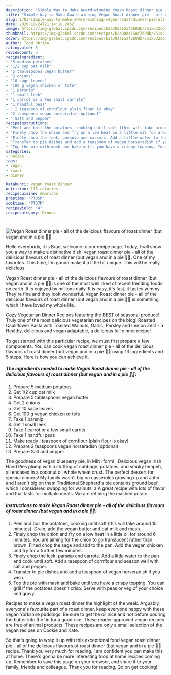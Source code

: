 ```yaml
---
description: "Simple Way to Make Award-winning Vegan Roast dinner pie - all of the delicious flavours of roast dinner (but vegan and in a pie 🌱😋"
title: "Simple Way to Make Award-winning Vegan Roast dinner pie - all of the delicious flavours of roast dinner (but vegan and in a pie 🌱😋"
slug: 1783-simple-way-to-make-award-winning-vegan-roast-dinner-pie-all-of-the-delicious-flavours-of-roast-dinner-but-vegan-and-in-a-pie
date: 2020-10-24T21:14:18.245Z
image: https://img-global.cpcdn.com/recipes/b2a30da15af2b0db/751x532cq70/vegan-roast-dinner-pie-all-of-the-delicious-flavours-of-roast-dinner-but-vegan-and-in-a-pie-🌱😋-recipe-main-photo.jpg
thumbnail: https://img-global.cpcdn.com/recipes/b2a30da15af2b0db/751x532cq70/vegan-roast-dinner-pie-all-of-the-delicious-flavours-of-roast-dinner-but-vegan-and-in-a-pie-🌱😋-recipe-main-photo.jpg
cover: https://img-global.cpcdn.com/recipes/b2a30da15af2b0db/751x532cq70/vegan-roast-dinner-pie-all-of-the-delicious-flavours-of-roast-dinner-but-vegan-and-in-a-pie-🌱😋-recipe-main-photo.jpg
author: Todd Obrien
ratingvalue: 5
reviewcount: 5
recipeingredient:
- "5 medium potatoes"
- "1/2 cup oat milk"
- "5 tablespoons vegan butter"
- "2 onions"
- "10 sage leaves"
- "100 g vegan chicken or tofu"
- "1 parsnip"
- "1 small leek"
- "1 carrot or a few small carrits"
- "1 handful peas"
- " I teaspoon of cornflour plain flour is okay"
- "2 teaspoons vegan horseradish optional"
- " Salt and pepper"
recipeinstructions:
- "Peel and boil the potatoes, cooking until soft (this will take around 15 minutes). Drain, add the vegan butter and oat milk and mash."
- "Finely chop the onion and fry on a low heat in a little oil for around 6 minutes. You are aiming for the onion to go translucent rather than brown. Fined chop the sage and add to the pan. Add the vegan chicken and fry for a further few minutes."
- "Finely chop the leek, parsnip and carrots. Add a little water to the pan and cook until soft. Add a teaspoon of cornflour and season well with salt and pepper."
- "Transfer to pie dishes and add a teaspoon of vegan horseradish if you wish."
- "Top the pie with mash and bake until you have a crispy topping. You can grill if the potatoes doesn’t crisp. Serve with peas or veg of your choice and gravy."
categories:
- Recipe
tags:
- vegan
- roast
- dinner

katakunci: vegan roast dinner 
nutrition: 115 calories
recipecuisine: American
preptime: "PT35M"
cooktime: "PT37M"
recipeyield: "4"
recipecategory: Dinner

---
```



![Vegan Roast dinner pie - all of the delicious flavours of roast dinner (but vegan and in a pie 🌱😋](https://img-global.cpcdn.com/recipes/b2a30da15af2b0db/751x532cq70/vegan-roast-dinner-pie-all-of-the-delicious-flavours-of-roast-dinner-but-vegan-and-in-a-pie-🌱😋-recipe-main-photo.jpg)

Hello everybody, it is Brad, welcome to our recipe page. Today, I will show you a way to make a distinctive dish, vegan roast dinner pie - all of the delicious flavours of roast dinner (but vegan and in a pie 🌱😋. One of my favorites. This time, I'm gonna make it a little bit unique. This will be really delicious.

Vegan Roast dinner pie - all of the delicious flavours of roast dinner (but vegan and in a pie 🌱😋 is one of the most well liked of recent trending foods on earth. It is enjoyed by millions daily. It is easy, it's fast, it tastes yummy. They're fine and they look wonderful. Vegan Roast dinner pie - all of the delicious flavours of roast dinner (but vegan and in a pie 🌱😋 is something which I have loved my whole life.

Cozy Vegetarian Dinner Recipes featuring the BEST of seasonal produce! Truly one of the most delicious vegetarian recipes on the blog! Roasted Cauliflower Pasta with Toasted Walnuts, Garlic, Parsley and Lemon Zest - a Healthy, delicious and vegan adaptable, a delicious fall dinner recipe!


To get started with this particular recipe, we must first prepare a few components. You can cook vegan roast dinner pie - all of the delicious flavours of roast dinner (but vegan and in a pie 🌱😋 using 13 ingredients and 5 steps. Here is how you can achieve it.

<!--inarticleads1-->

##### The ingredients needed to make Vegan Roast dinner pie - all of the delicious flavours of roast dinner (but vegan and in a pie 🌱😋:

1. Prepare 5 medium potatoes
1. Get 1/2 cup oat milk
1. Prepare 5 tablespoons vegan butter
1. Get 2 onions
1. Get 10 sage leaves
1. Get 100 g vegan chicken or tofu
1. Take 1 parsnip
1. Get 1 small leek
1. Take 1 carrot or a few small carrits
1. Take 1 handful peas
1. Make ready  I teaspoon of cornflour (plain flour is okay)
1. Prepare 2 teaspoons vegan horseradish (optional)
1. Prepare  Salt and pepper


The goodness of vegan blueberry pie, in MINI form! · Delicious vegan Irish Hand Pies plump with a stuffing of cabbage, potatoes, and smoky tempeh, all encased in a coconut oil whole wheat crust. The perfect dessert for special dinners! My family wasn&#39;t big on casseroles growing up and John and I aren&#39;t big on them Traditional Shepherd&#39;s pie contains ground beef, which I considered swapping for walnuts, a A great recipe with lots of flavor and that lasts for multiple meals. We are refining the mashed potato. 

<!--inarticleads2-->

##### Instructions to make Vegan Roast dinner pie - all of the delicious flavours of roast dinner (but vegan and in a pie 🌱😋:

1. Peel and boil the potatoes, cooking until soft (this will take around 15 minutes). Drain, add the vegan butter and oat milk and mash.
1. Finely chop the onion and fry on a low heat in a little oil for around 6 minutes. You are aiming for the onion to go translucent rather than brown. Fined chop the sage and add to the pan. Add the vegan chicken and fry for a further few minutes.
1. Finely chop the leek, parsnip and carrots. Add a little water to the pan and cook until soft. Add a teaspoon of cornflour and season well with salt and pepper.
1. Transfer to pie dishes and add a teaspoon of vegan horseradish if you wish.
1. Top the pie with mash and bake until you have a crispy topping. You can grill if the potatoes doesn’t crisp. Serve with peas or veg of your choice and gravy.


Recipes to make a vegan roast dinner the highlight of the week. Arguably everyone&#39;s favourite part of a roast dinner, keep everyone happy with these vegan Yorkshire puddings. Be sure to get the oil nice and hot before pouring the batter into the tin for a good rise. These reader-approved vegan recipes are free of animal products. These recipes are only a small selection of the vegan recipes on Cookie and Kate. 

So that's going to wrap it up with this exceptional food vegan roast dinner pie - all of the delicious flavours of roast dinner (but vegan and in a pie 🌱😋 recipe. Thank you very much for reading. I am confident you can make this at home. There's gonna be more interesting food at home recipes coming up. Remember to save this page on your browser, and share it to your family, friends and colleague. Thank you for reading. Go on get cooking!
